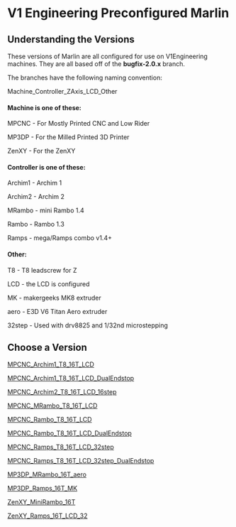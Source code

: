 # V1 Engineering Preconfigured Marlin

## Understanding the Versions

These versions of Marlin are all configured for use on V1Engineering machines. They are all based
off of the **bugfix-2.0.x** branch.

The branches have the following naming convention:

Machine_Controller_ZAxis_LCD_Other

#### Machine is one of these:

MPCNC - For Mostly Printed CNC and Low Rider

MP3DP - For the Milled Printed 3D Printer

ZenXY - For the ZenXY

#### Controller is one of these:

Archim1 - Archim 1

Archim2 - Archim 2

MRambo - mini Rambo 1.4

Rambo - Rambo 1.3

Ramps - mega/Ramps combo v1.4+

#### Other:

T8 - T8 leadscrew for Z

LCD - the LCD is configured

MK - makergeeks MK8 extruder

aero - E3D V6 Titan Aero extruder

32step - Used with drv8825 and 1/32nd microstepping

## Choose a Version

[MPCNC_Archim1_T8_16T_LCD](https://github.com/Allted/Marlin/archive/MPCNC_Archim1_T8_16T_LCD.zip)

[MPCNC_Archim1_T8_16T_LCD_DualEndstop](https://github.com/Allted/Marlin/archive/MPCNC_Archim1_T8_16T_LCD_DualEndstop.zip)

[MPCNC_Archim2_T8_16T_LCD_16step](https://github.com/Allted/Marlin/archive/MPCNC_Archim2_T8_16T_LCD_16step.zip)


[MPCNC_MRambo_T8_16T_LCD](https://github.com/Allted/Marlin/archive/MPCNC_MRambo_T8_16T_LCD.zip)

[MPCNC_Rambo_T8_16T_LCD](https://github.com/Allted/Marlin/archive/MPCNC_Rambo_T8_16T_LCD.zip)

[MPCNC_Rambo_T8_16T_LCD_DualEndstop](https://github.com/Allted/Marlin/archive/MPCNC_Rambo_T8_16T_LCD_DualEndstop.zip)


[MPCNC_Ramps_T8_16T_LCD_32step](https://github.com/Allted/Marlin/archive/MPCNC_Ramps_T8_16T_LCD_32step.zip)

[MPCNC_Ramps_T8_16T_LCD_32step_DualEndstop](https://github.com/Allted/Marlin/archive/MPCNC_Ramps_T8_16T_LCD_32step_DualEndstop.zip)





[MP3DP_MRambo_16T_aero](https://github.com/Allted/Marlin/archive/MP3DP_MRambo_16T_aero.zip)

[MP3DP_Ramps_16T_MK](https://github.com/Allted/Marlin/archive/MP3DP_Ramps_16T_MK.zip)





[ZenXY_MiniRambo_16T](https://github.com/Allted/Marlin/archive/ZenXY_MiniRambo_16T.zip)

[ZenXY_Ramps_16T_LCD_32](https://github.com/Allted/Marlin/archive/ZenXY_Ramps_16T_LCD_32.zip)



